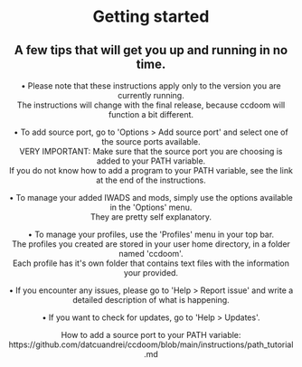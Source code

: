 <html>
  <head>
  </head>
  <body>
    <div align="center">
      <h1>Getting started
      </h1>
      <h2>A few tips that will get you up and running in no time.
      </h2>
      <p>• Please note that these instructions apply only to the version you are currently running.
        <br>The instructions will change with the final release, because ccdoom will function a bit different.
      </p>
      <p>• To add source port, go to 'Options &gt; Add source port' and select one of the source ports available.
        <br>VERY IMPORTANT: Make sure that the source port you are choosing is added to your PATH variable.
        <br> If you do not know how to add a program to your PATH variable, see the link at the end of the instructions.
      </p>
      <p>• To manage your added IWADS and mods, simply use the options available in the 'Options' menu.
        <br>They are pretty self explanatory.
      </p>
      <p>• To manage your profiles, use the 'Profiles' menu in your top bar.
        <br>The profiles you created are stored in your user home directory, in a folder named 'ccdoom'.
        <br>Each profile has it's own folder that contains text files with the information your provided.
      </p>
      <p>• If you encounter any issues, please go to 'Help &gt; Report issue' and write a detailed description of what is happening.
      </p>
      <p>• If you want to check for updates, go to 'Help &gt; Updates'.
      </p>
      <p>How to add a source port to your PATH variable: https://github.com/datcuandrei/ccdoom/blob/main/instructions/path_tutorial.md 
      </p>
    </div>
  </body>
</html>